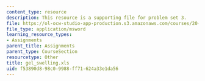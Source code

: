```yaml
---
content_type: resource
description: This resource is a supporting file for problem set 3.
file: https://ol-ocw-studio-app-production.s3.amazonaws.com/courses/20-462j-molecular-principles-of-biomaterials-spring-2006/f53890d898c09988ff71624a33e1da56_gel_swelling.xls
file_type: application/msword
learning_resource_types:
- Assignments
parent_title: Assignments
parent_type: CourseSection
resourcetype: Other
title: gel_swelling.xls
uid: f53890d8-98c0-9988-ff71-624a33e1da56
---
```

